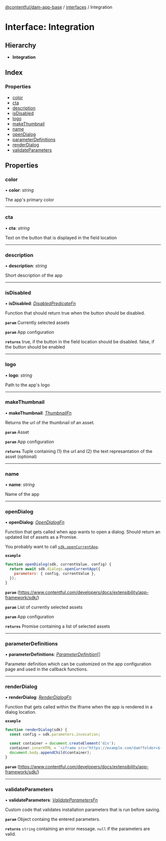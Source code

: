 [@contentful/dam-app-base](../README.md) / [interfaces](../modules/interfaces.md) / Integration

# Interface: Integration

## Hierarchy

* **Integration**

## Index

### Properties

* [color](interfaces.integration.md#color)
* [cta](interfaces.integration.md#cta)
* [description](interfaces.integration.md#description)
* [isDisabled](interfaces.integration.md#isdisabled)
* [logo](interfaces.integration.md#logo)
* [makeThumbnail](interfaces.integration.md#makethumbnail)
* [name](interfaces.integration.md#name)
* [openDialog](interfaces.integration.md#opendialog)
* [parameterDefinitions](interfaces.integration.md#parameterdefinitions)
* [renderDialog](interfaces.integration.md#renderdialog)
* [validateParameters](interfaces.integration.md#validateparameters)

## Properties

### color

• **color**: *string*

The app's primary color

___

### cta

• **cta**: *string*

Text on the button that is displayed in the field location

___

### description

• **description**: *string*

Short description of the app

___

### isDisabled

• **isDisabled**: [*DisabledPredicateFn*](../modules/interfaces.md#disabledpredicatefn)

Function that should return true when the button should be disabled.

**`param`** Currently selected assets

**`param`** App configuration

**`returns`** true, if the button in the field location should be disabled. false, if the button should be enabled

___

### logo

• **logo**: *string*

Path to the app's logo

___

### makeThumbnail

• **makeThumbnail**: [*ThumbnailFn*](../modules/interfaces.md#thumbnailfn)

Returns the url of the thumbnail of an asset.

**`param`** Asset

**`param`** App configuration

**`returns`** Tuple containing (1) the url and (2) the text represantation of the asset (optional)

___

### name

• **name**: *string*

Name of the app

___

### openDialog

• **openDialog**: [*OpenDialogFn*](../modules/interfaces.md#opendialogfn)

Function that gets called when app wants to open a dialog. Should return an updated list of assets as a Promise.

You probably want to call [`sdk.openCurrentApp`](https://www.contentful.com/developers/docs/extensibility/app-framework/sdk/#open-the-current-app-in-a-dialog).

**`example`** 
```javascript
function openDialog(sdk, currentValue, config) {
  return await sdk.dialogs.openCurrentApp({
    parameters: { config, currentValue },
  });
}

```

**`param`** (https://www.contentful.com/developers/docs/extensibility/app-framework/sdk/)

**`param`** List of currently selected assets

**`param`** App configuration

**`returns`** Promise containing a list of selected assets

___

### parameterDefinitions

• **parameterDefinitions**: [*ParameterDefinition*](interfaces.parameterdefinition.md)[]

Parameter definition which can be customized on the app configuration page and used in the callback functions.

___

### renderDialog

• **renderDialog**: [*RenderDialogFn*](../modules/interfaces.md#renderdialogfn)

Function that gets called within the Iframe when the app is rendered in a dialog location.

**`example`** 
```javascript
function renderDialog(sdk) {
  const config = sdk.parameters.invocation;

  const container = document.createElement('div');
  container.innerHTML = `<iframe src="https://example.com/dam?folder=${config.folder}" width="400" height="650" style="border:none;"/>`;
  document.body.appendChild(container);
}
```

**`param`** (https://www.contentful.com/developers/docs/extensibility/app-framework/sdk/)

___

### validateParameters

• **validateParameters**: [*ValidateParametersFn*](../modules/interfaces.md#validateparametersfn)

Custom code that validates installation parameters that is run before saving.

**`param`** Object containg the entered parameters.

**`returns`** `string` containing an error message. `null` if the parameters are valid.

